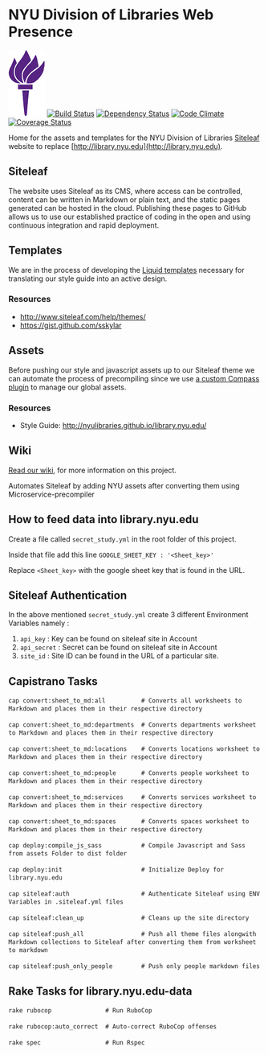 # NYU Division of Libraries Web Presence

[![NYU](https://github.com/NYULibraries/nyulibraries-assets/blob/master/lib/assets/images/nyu.png)](https://dev.library.nyu.edu)
[![Build Status](https://travis-ci.org/NYULibraries/library.nyu.edu.svg)](https://travis-ci.org/NYULibraries/library.nyu.edu)
[![Dependency Status](https://gemnasium.com/NYULibraries/library.nyu.edu.svg)](https://gemnasium.com/NYULibraries/library.nyu.edu)
[![Code Climate](https://codeclimate.com/github/NYULibraries/library.nyu.edu/badges/gpa.svg)](https://codeclimate.com/github/NYULibraries/library.nyu.edu)
[![Coverage Status](https://coveralls.io/repos/NYULibraries/library.nyu.edu/badge.svg?branch=development&service=github)](https://coveralls.io/github/NYULibraries/library.nyu.edu?branch=development)

Home for the assets and templates for the NYU Division of Libraries [Siteleaf](http://www.siteleaf.com/) website to replace [http://library.nyu.edu](http://library.nyu.edu).

## Siteleaf

The website uses Siteleaf as its CMS, where access can be controlled, content can be written in Markdown or plain text, and the static pages generated can be hosted in the cloud. Publishing these pages to GitHub allows us to use our established practice of coding in the open and using continuous integration and rapid deployment.

## Templates

We are in the process of developing the [Liquid templates](https://github.com/Shopify/liquid) necessary for translating our style guide into an active design.

### Resources

- http://www.siteleaf.com/help/themes/
- https://gist.github.com/sskylar

## Assets

Before pushing our style and javascript assets up to our Siteleaf theme we can automate the process of precompiling since we use [a custom Compass plugin](https://github.com/NYULibraries/nyulibraries-assets) to manage our global assets.

### Resources

- Style Guide: http://nyulibraries.github.io/library.nyu.edu/

## Wiki

[Read our wiki](https://github.com/NYULibraries/library.nyu.edu/wiki), for more information on this project.

Automates Siteleaf by adding NYU assets after converting them using Microservice-precompiler


## How to feed data into library.nyu.edu

Create a file called `secret_study.yml` in the root folder of this project.

Inside that file add this line ```GOOGLE_SHEET_KEY : '<Sheet_key>'```

Replace ```<Sheet_key>``` with the google sheet key that is found in the URL.

## Siteleaf Authentication

In the above mentioned `secret_study.yml` create 3 different Environment Variables namely :

1. ```api_key```        : Key can be found on siteleaf site in Account
2. ```api_secret```     : Secret can be found on siteleaf site in Account
3. ```site_id```        : Site ID can be found in the URL of a particular site.


## Capistrano Tasks

    cap convert:sheet_to_md:all          # Converts all worksheets to Markdown and places them in their respective directory

    cap convert:sheet_to_md:departments  # Converts departments worksheet to Markdown and places them in their respective directory

    cap convert:sheet_to_md:locations    # Converts locations worksheet to Markdown and places them in their respective directory

    cap convert:sheet_to_md:people       # Converts people worksheet to Markdown and places them in their respective directory

    cap convert:sheet_to_md:services     # Converts services worksheet to Markdown and places them in their respective directory

    cap convert:sheet_to_md:spaces       # Converts spaces worksheet to Markdown and places them in their respective directory

    cap deploy:compile_js_sass           # Compile Javascript and Sass from assets Folder to dist folder

    cap deploy:init                      # Initialize Deploy for library.nyu.edu

    cap siteleaf:auth                    # Authenticate Siteleaf using ENV Variables in .siteleaf.yml files

    cap siteleaf:clean_up                # Cleans up the site directory

    cap siteleaf:push_all                # Push all theme files alongwith Markdown collections to Siteleaf after converting them from worksheet to markdown

    cap siteleaf:push_only_people        # Push only people markdown files


## Rake Tasks for library.nyu.edu-data

    rake rubocop               # Run RuboCop

    rake rubocop:auto_correct  # Auto-correct RuboCop offenses

    rake spec                  # Run Rspec

